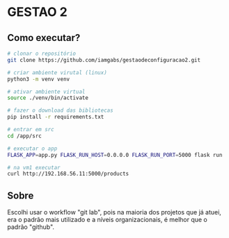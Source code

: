 # GESTAO 2

## Como executar? 

~~~bash
# clonar o repositório
git clone https://github.com/iamgabs/gestaodeconfiguracao2.git

# criar ambiente virutal (linux)
python3 -m venv venv

# ativar ambiente virtual
source ./venv/bin/activate

# fazer o download das bibliotecas
pip install -r requirements.txt 

# entrar em src
cd /app/src

# executar o app
FLASK_APP=app.py FLASK_RUN_HOST=0.0.0.0 FLASK_RUN_PORT=5000 flask run

# na vm1 executar
curl http://192.168.56.11:5000/products
~~~


## Sobre

Escolhi usar o workflow "git lab", pois na maioria dos projetos que já atuei,
era o padrão mais utilizado e a níveis organizacionais, é melhor que o padrão "github". 
